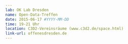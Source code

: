 ```yaml
---
lab: OK Lab Dresden
name: Open-Data-Treffen
date: 2015-06-17 #YYYY-MM-DD
time: 19-21 Uhr
location: C3D2-Vereinsräume (www.c3d2.de/space.html)
link-url: offenesdresden.de
---
```


